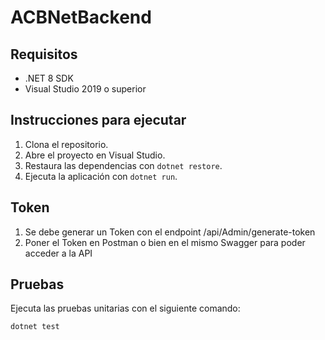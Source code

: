 # ACBNetBackend

## Requisitos
- .NET 8 SDK
- Visual Studio 2019 o superior

## Instrucciones para ejecutar
1. Clona el repositorio.
2. Abre el proyecto en Visual Studio.
3. Restaura las dependencias con `dotnet restore`.
4. Ejecuta la aplicación con `dotnet run`.

## Token
1. Se debe generar un Token con el endpoint /api/Admin/generate-token
2. Poner el Token en Postman o bien en el mismo Swagger para poder acceder a la API

## Pruebas
Ejecuta las pruebas unitarias con el siguiente comando:
```bash
dotnet test
